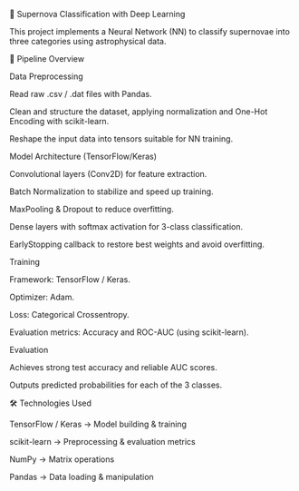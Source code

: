 🌌 Supernova Classification with Deep Learning

This project implements a Neural Network (NN) to classify supernovae into three categories using astrophysical data.

🔬 Pipeline Overview

Data Preprocessing

Read raw .csv / .dat files with Pandas.

Clean and structure the dataset, applying normalization and One-Hot Encoding with scikit-learn.

Reshape the input data into tensors suitable for NN training.

Model Architecture (TensorFlow/Keras)

Convolutional layers (Conv2D) for feature extraction.

Batch Normalization to stabilize and speed up training.

MaxPooling & Dropout to reduce overfitting.

Dense layers with softmax activation for 3-class classification.

EarlyStopping callback to restore best weights and avoid overfitting.

Training

Framework: TensorFlow / Keras.

Optimizer: Adam.

Loss: Categorical Crossentropy.

Evaluation metrics: Accuracy and ROC-AUC (using scikit-learn).

Evaluation

Achieves strong test accuracy and reliable AUC scores.

Outputs predicted probabilities for each of the 3 classes.

🛠️ Technologies Used

TensorFlow / Keras → Model building & training

scikit-learn → Preprocessing & evaluation metrics

NumPy → Matrix operations

Pandas → Data loading & manipulation
